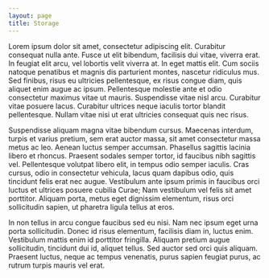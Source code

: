 ```yaml
---
layout: page
title: Storage
---
```


Lorem ipsum dolor sit amet, consectetur adipiscing elit. Curabitur consequat nulla ante. Fusce ut elit bibendum, facilisis dui vitae, viverra erat. In feugiat elit arcu, vel lobortis velit viverra at. In eget mattis elit. Cum sociis natoque penatibus et magnis dis parturient montes, nascetur ridiculus mus. Sed finibus, risus eu ultricies pellentesque, ex risus congue diam, quis aliquet enim augue ac ipsum. Pellentesque molestie ante et odio consectetur maximus vitae ut mauris. Suspendisse vitae nisl arcu. Curabitur vitae posuere lacus. Curabitur ultrices neque iaculis tortor blandit pellentesque. Nullam vitae nisi ut erat ultricies consequat quis nec risus.

Suspendisse aliquam magna vitae bibendum cursus. Maecenas interdum, turpis et varius pretium, sem erat auctor massa, sit amet consectetur massa metus ac leo. Aenean luctus semper accumsan. Phasellus sagittis lacinia libero et rhoncus. Praesent sodales semper tortor, id faucibus nibh sagittis vel. Pellentesque volutpat libero elit, in tempus odio semper iaculis. Cras cursus, odio in consectetur vehicula, lacus quam dapibus odio, quis tincidunt felis erat nec augue. Vestibulum ante ipsum primis in faucibus orci luctus et ultrices posuere cubilia Curae; Nam vestibulum vel felis sit amet porttitor. Aliquam porta, metus eget dignissim elementum, risus orci sollicitudin sapien, ut pharetra ligula tellus at eros.

In non tellus in arcu congue faucibus sed eu nisi. Nam nec ipsum eget urna porta sollicitudin. Donec id risus elementum, facilisis diam in, luctus enim. Vestibulum mattis enim id porttitor fringilla. Aliquam pretium augue sollicitudin, tincidunt dui id, aliquet tellus. Sed auctor sed orci quis aliquam. Praesent luctus, neque ac tempus venenatis, purus sapien feugiat purus, ac rutrum turpis mauris vel erat.

